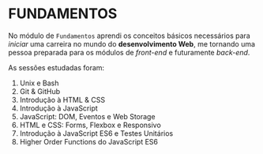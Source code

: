 # FUNDAMENTOS

No módulo de `Fundamentos` aprendi os conceitos básicos necessários para *iniciar* uma carreira no mundo do **desenvolvimento Web**, me tornando uma pessoa preparada para os módulos de *front-end* e futuramente *back-end*. 

As sessões estudadas foram: 

1. Unix e Bash
2. Git & GitHub
3. Introdução à HTML & CSS
4. Introdução à JavaScript 
5. JavaScript: DOM, Eventos e Web Storage
6. HTML e CSS: Forms, Flexbox e Responsivo
7. Introdução à JavaScript ES6 e Testes Unitários
8. Higher Order Functions do JavaScript ES6
